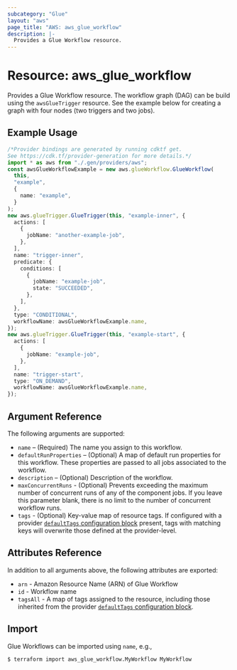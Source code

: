```yaml
---
subcategory: "Glue"
layout: "aws"
page_title: "AWS: aws_glue_workflow"
description: |-
  Provides a Glue Workflow resource.
---
```


# Resource: aws\_glue\_workflow

Provides a Glue Workflow resource.
The workflow graph (DAG) can be build using the `awsGlueTrigger` resource.
See the example below for creating a graph with four nodes (two triggers and two jobs).

## Example Usage

```typescript
/*Provider bindings are generated by running cdktf get.
See https://cdk.tf/provider-generation for more details.*/
import * as aws from "./.gen/providers/aws";
const awsGlueWorkflowExample = new aws.glueWorkflow.GlueWorkflow(
  this,
  "example",
  {
    name: "example",
  }
);
new aws.glueTrigger.GlueTrigger(this, "example-inner", {
  actions: [
    {
      jobName: "another-example-job",
    },
  ],
  name: "trigger-inner",
  predicate: {
    conditions: [
      {
        jobName: "example-job",
        state: "SUCCEEDED",
      },
    ],
  },
  type: "CONDITIONAL",
  workflowName: awsGlueWorkflowExample.name,
});
new aws.glueTrigger.GlueTrigger(this, "example-start", {
  actions: [
    {
      jobName: "example-job",
    },
  ],
  name: "trigger-start",
  type: "ON_DEMAND",
  workflowName: awsGlueWorkflowExample.name,
});

```

## Argument Reference

The following arguments are supported:

* `name` – (Required) The name you assign to this workflow.
* `defaultRunProperties` – (Optional) A map of default run properties for this workflow. These properties are passed to all jobs associated to the workflow.
* `description` – (Optional) Description of the workflow.
* `maxConcurrentRuns` - (Optional) Prevents exceeding the maximum number of concurrent runs of any of the component jobs. If you leave this parameter blank, there is no limit to the number of concurrent workflow runs.
* `tags` - (Optional) Key-value map of resource tags. If configured with a provider [`defaultTags` configuration block](https://registry.terraform.io/providers/hashicorp/aws/latest/docs#default_tags-configuration-block) present, tags with matching keys will overwrite those defined at the provider-level.

## Attributes Reference

In addition to all arguments above, the following attributes are exported:

* `arn` - Amazon Resource Name (ARN) of Glue Workflow
* `id` - Workflow name
* `tagsAll` - A map of tags assigned to the resource, including those inherited from the provider [`defaultTags` configuration block](https://registry.terraform.io/providers/hashicorp/aws/latest/docs#default_tags-configuration-block).

## Import

Glue Workflows can be imported using `name`, e.g.,

```console
$ terraform import aws_glue_workflow.MyWorkflow MyWorkflow
```
